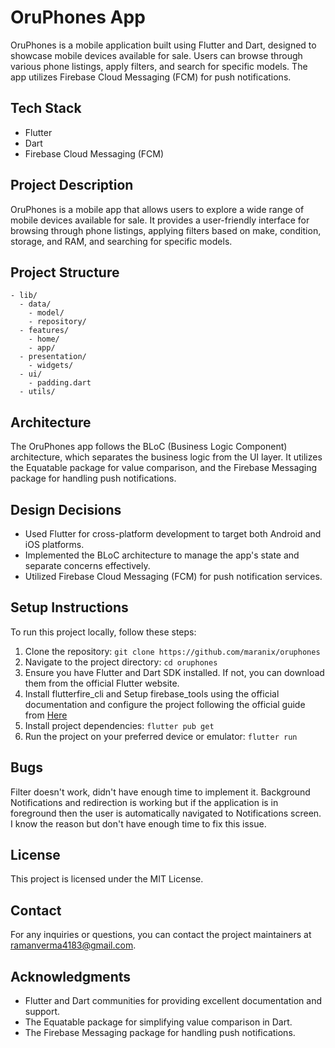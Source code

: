 # OruPhones App

OruPhones is a mobile application built using Flutter and Dart, designed to showcase mobile devices available for sale. Users can browse through various phone listings, apply filters, and search for specific models. The app utilizes Firebase Cloud Messaging (FCM) for push notifications.

## Tech Stack

- Flutter
- Dart
- Firebase Cloud Messaging (FCM)

## Project Description

OruPhones is a mobile app that allows users to explore a wide range of mobile devices available for sale. It provides a user-friendly interface for browsing through phone listings, applying filters based on make, condition, storage, and RAM, and searching for specific models.

## Project Structure

```
- lib/
  - data/
    - model/
    - repository/
  - features/
    - home/
    - app/
  - presentation/
    - widgets/
  - ui/
    - padding.dart
  - utils/
```

## Architecture

The OruPhones app follows the BLoC (Business Logic Component) architecture, which separates the business logic from the UI layer. It utilizes the Equatable package for value comparison, and the Firebase Messaging package for handling push notifications.

## Design Decisions

- Used Flutter for cross-platform development to target both Android and iOS platforms.
- Implemented the BLoC architecture to manage the app's state and separate concerns effectively.
- Utilized Firebase Cloud Messaging (FCM) for push notification services.

## Setup Instructions

To run this project locally, follow these steps:

1. Clone the repository: `git clone https://github.com/maranix/oruphones`
2. Navigate to the project directory: `cd oruphones`
3. Ensure you have Flutter and Dart SDK installed. If not, you can download them from the official Flutter website.
5. Install flutterfire_cli and Setup firebase_tools using the official documentation and configure the project following the official guide from [Here](https://firebase.google.com/docs/flutter/setup?platform=ios#available-plugins)
6. Install project dependencies: `flutter pub get`
7. Run the project on your preferred device or emulator: `flutter run`

## Bugs
Filter doesn't work, didn't have enough time to implement it.
Background Notifications and redirection is working but if the application is in foreground then the user is automatically navigated to Notifications screen. I know the reason but don't have enough time to fix this issue.

## License

This project is licensed under the MIT License.

## Contact

For any inquiries or questions, you can contact the project maintainers at ramanverma4183@gmail.com.

## Acknowledgments

- Flutter and Dart communities for providing excellent documentation and support.
- The Equatable package for simplifying value comparison in Dart.
- The Firebase Messaging package for handling push notifications.